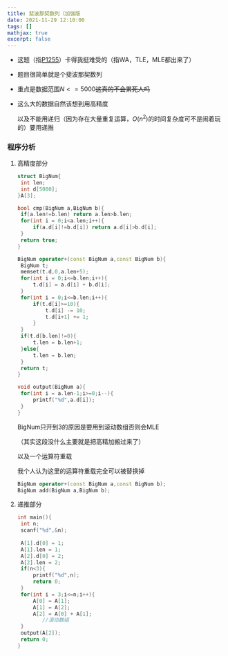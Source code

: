 ```yaml
---
title: 斐波那契数列（加强版
date: 2021-11-29 12:10:00
tags: []
mathjax: true
excerpt: false
---
```




- 这题（指[P1255](https://www.luogu.com.cn/problem/P1255)）卡得我挺难受的（指WA，TLE，MLE都出来了）

- 题目很简单就是个斐波那契数列

- 重点是数据范围$N<=5000$~~这真的不会累死人吗~~

- 这么大的数据自然该想到用高精度

  以及不能用递归（因为存在大量重复运算，$O(n^2)$的时间复杂度可不是闹着玩的）要用递推

### 程序分析

1. 高精度部分

   ```cpp
   struct BigNum{
   	int len;
   	int d[5000];
   }A[3];
   
   bool cmp(BigNum a,BigNum b){
   	if(a.len!=b.len) return a.len>b.len;
   	for(int i = 0;i<a.len;i++){
   		if(a.d[i]!=b.d[i]) return a.d[i]>b.d[i];
   	}
   	return true;
   }
   
   BigNum operator+(const BigNum a,const BigNum b){
   	BigNum t;
   	memset(t.d,0,a.len+5);
   	for(int i = 0;i<=b.len;i++){
   		t.d[i] = a.d[i] + b.d[i];
   	}
   	for(int i = 0;i<=b.len;i++){
   		if(t.d[i]>=10){
   			t.d[i] -= 10;
   			t.d[i+1] += 1;
   		}
   	}
   	if(t.d[b.len]!=0){
   		t.len = b.len+1;
   	}else{
   		t.len = b.len;
   	}
   	return t;
   }
   
   void output(BigNum a){
   	for(int i = a.len-1;i>=0;i--){
   		printf("%d",a.d[i]);
   	}
   }
   ```

   BigNum只开到3的原因是要用到滚动数组否则会MLE

   （其实这段没什么主要就是把高精加搬过来了）

   以及一个运算符重载

   我个人认为这里的运算符重载完全可以被替换掉

   ```cpp
   BigNum operator+(const BigNum a,const BigNum b);
   BigNum add(BigNum a,BigNum b);
   ```

2. 递推部分

   ```cpp
   int main(){
   	int n;
   	scanf("%d",&n);
   	
   	A[1].d[0] = 1;
   	A[1].len = 1;
   	A[2].d[0] = 2;
   	A[2].len = 2;
   	if(n<3){
   		printf("%d",n);
   		return 0;
   	}
   	for(int i = 3;i<=n;i++){
   		A[0] = A[1];
   		A[1] = A[2]; 
   		A[2] = A[0] + A[1];
           //滚动数组
   	}
   	output(A[2]);
   	return 0;
   }
   ```